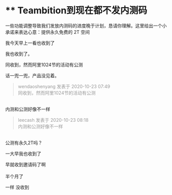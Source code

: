 # ** Teambition到现在都不发内测码


一些功能调整导致我们发放内测码的进度晚于计划，恳请你理解。这里给出一个小承诺来表达心意：提供永久免费的 2T 空间

我今天早上一看也收到了

我也收到了。

同收到，然而阿里1024节的活动有公测

话一兜一兜，产品没见着。

<div class="quote"><blockquote><font color="#999999">wendaoshenyang 发表于 2020-10-23 07:49</font><br />
<font color="#999999">同收到，然而阿里1024节的活动有公测</font></blockquote></div><br />
内测和公测好像不一样

<div class="quote"><blockquote><font color="#999999">leecash 发表于 2020-10-23 08:18</font><br />
<font color="#999999">内测和公测好像不一样</font></blockquote></div><br />
公测有永久2T吗？

一大早我也收到了

早就收到邀请码了啊<br />
<br />
半个月了<img id="aimg_seTaK" onclick="zoom(this, this.src, 0, 0, 0)" class="zoom" src="https://cdn.jsdelivr.net/gh/hishis/forum-master/public/images/patch.gif" onmouseover="img_onmouseoverfunc(this)" onload="thumbImg(this)" border="0" alt="" />

一样 没收到
